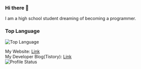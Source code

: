 ### Hi there 👋
I am a high school student dreaming of becoming a programmer. 

### Top Language
![Top Language](https://github-readme-stats.vercel.app/api/top-langs/?username=gunyu1019)<br/>

My Website: [Link](http://www.yonghyeon.com)<br/>
My Developer Blog(Tistory):  [Link](https://coding-y.tistory.com)<br/>
![Profile Status](https://github-readme-stats.vercel.app/api?username=gunyu1019&show_icons=true)
<!--
**gunyu1019/gunyu1019** is a ✨ _special_ ✨ repository because its `README.md` (this file) appears on your GitHub profile.

Here are some ideas to get you started:

- 🔭 I’m currently working on ...
- 🌱 I’m currently learning ...
- 👯 I’m looking to collaborate on ...
- 🤔 I’m looking for help with ...
- 💬 Ask me about ...
- 📫 How to reach me: ...
- 😄 Pronouns: ...
- ⚡ Fun fact: ...
-->
